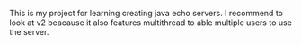 This is my project for learning creating java echo servers. I recommend to look at v2 beacause it also features multithread to able multiple users to use the server.
